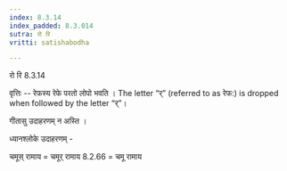 ```yaml
---
index: 8.3.14
index_padded: 8.3.014
sutra: रो रि
vritti: satishabodha

---
```

 रो रि 8.3.14 


वृत्तिः -- रेफस्य रेफे परतो लोपो भवति । The letter “र्” (referred to as रेफ:) is dropped when followed by the letter “र्”। 


गीतासु उदाहरणम् न अस्ति । 


ध्यानश्लोके उदाहरणम् - 


चमूस् रामाय = चमूर् रामाय 8.2.66 = चमू रामाय 